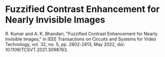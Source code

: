 # Fuzzified Contrast Enhancement for Nearly Invisible Images
R. Kumar and A. K. Bhandari, "Fuzzified Contrast Enhancement for Nearly Invisible Images," in IEEE Transactions on Circuits and Systems for Video Technology, vol. 32, no. 5, pp. 2802-2813, May 2022, doi: 10.1109/TCSVT.2021.3098763.
